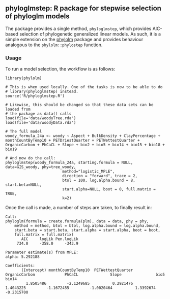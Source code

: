 ## phyloglmstep: R package for stepwise selection of phyloglm models

The package provides a single method, `phyloglmstep`, which provides AIC-based
selection of phylogenetic generalized linear models. As such, it is a simple
extension on the [phylolm](https://github.com/lamho86/phylolm) package and 
provides behaviour analogous to the `phylolm::phylostep` function.

<!--

### Installation

Install `phyloglmstep` from `github`:
```{r}
devtools::install_github("naturalis/phyloglmstep")
```

-->

### Usage

To run a model selection, the workflow is as follows:

```{r}
library(phylolm)

# This is when used locally. One of the tasks is now to be able to do
# library(phyloglmstep) instead.
source('R/phyloglmstep.R')

# Likewise, this should be changed so that these data sets can be loaded from
# the package as data() calls
load(file='data/woodyTree.rda')
load(file='data/woodyData.rda')

# The full model
woody_formula_24a <- woody ~ Aspect + BulkDensity + ClayPercentage + monthCountByTemp10 + PETDriestQuarter + PETWettestQuarter + OrganicCarbon + PhCaCL + Slope + bio2 + bio5 + bio14 + bio15 + bio18 + bio19

# And now do the call:
phyloglmstep(woody_formula_24a, starting.formula = NULL, data=GIS_woody, phy=tree_woody, 
                         method="logistic_MPLE",
                         direction = "forward", trace = 2,
                         btol = 100, log.alpha.bound = 8, start.beta=NULL, 
                         start.alpha=NULL, boot = 0, full.matrix = TRUE,
                         k=2)

```

Once the call is made, a number of steps are taken, to finally result in:

```
Call:
phyloglm(formula = create.formula(plm), data = data, phy = phy, 
    method = method, btol = btol, log.alpha.bound = log.alpha.bound, 
    start.beta = start.beta, start.alpha = start.alpha, boot = boot, 
    full.matrix = full.matrix)
       AIC     logLik Pen.logLik 
     734.0     -358.0     -343.9 

Parameter estimate(s) from MPLE:
alpha: 5.292188 

Coefficients:
       (Intercept) monthCountByTemp10  PETWettestQuarter      OrganicCarbon             PhCaCL              Slope               bio5              bio14 
         1.8505486         -2.1249685          0.2921476          1.4043225         -1.1672455         -1.0020464          1.3392674         -0.2315700 
```